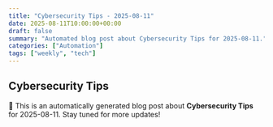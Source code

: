 ```yaml
---
title: "Cybersecurity Tips - 2025-08-11"
date: 2025-08-11T10:00:00+00:00
draft: false
summary: "Automated blog post about Cybersecurity Tips for 2025-08-11."
categories: ["Automation"]
tags: ["weekly", "tech"]
---
```


## Cybersecurity Tips

🚀 This is an automatically generated blog post about **Cybersecurity Tips** for 2025-08-11. Stay tuned for more updates!
